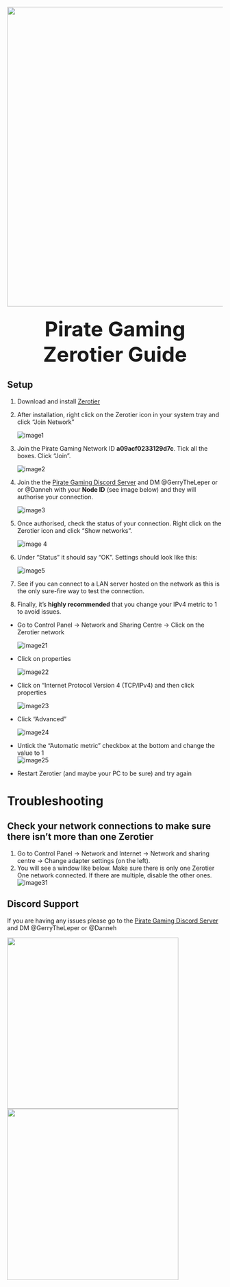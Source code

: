 <!DOCTYPE html>
<html>

<head>
  <meta charset="utf-8">
  <meta name="viewport" content="width=device-width, initial-scale=1.0">
  <title>Zerotier_PG</title>
  <link rel="stylesheet" href="https://stackedit.io/style.css" />
</head>

<body class="stackedit">
  <div class="stackedit__html"><p align="center">
  <a>
    <img src="https://i.imgur.com/KEmtvdO.jpg" width="700">
  </a>
</p>
<h3 align="center"><font size="10">Pirate Gaming Zerotier Guide</font>
</h3><h2 id="setup">Setup</h2>
<ol>
<li>
<p>Download and install <a href="https://www.zerotier.com/download/">Zerotier</a></p>
</li>
<li>
<p>After installation, right click on the Zerotier icon in your system tray and click “Join Network”</p>
<p><img src="https://i.imgur.com/YuDb6bk.png" alt="image1"></p>
</li>
<li>
<p>Join the Pirate Gaming Network ID <strong>a09acf0233129d7c</strong>. Tick all the boxes. Click “Join”.</p>
<p><img src="https://i.imgur.com/jZfvmIF.png" alt="image2"></p>
</li>
<li>
<p>Join the the <a href="https://discord.gg/M3ttTTJ">Pirate Gaming Discord Server</a> and DM @GerryTheLeper or or @Danneh with your <strong>Node ID</strong> (see image below) and they will authorise your connection.</p>
<p><img src="https://i.imgur.com/W8aY5OJ.png" alt="image3"></p>
</li>
<li>
<p>Once authorised, check the status of your connection. Right click on the Zerotier icon and click “Show networks”.</p>
<p><img src="https://i.imgur.com/yrDjxy9.png" alt="image 4"></p>
</li>
<li>
<p>Under “Status” it should say “OK”. Settings should look like this:</p>
<p><img src="https://i.imgur.com/IXiz3Mb.png" alt="image5"></p>
</li>
<li>
<p>See if you can connect to a LAN server hosted on the network as this is the only sure-fire way to test the connection.</p>
</li>
<li>
<p>Finally, it’s <strong>highly recommended</strong> that you change your IPv4 metric to 1 to avoid issues.</p>
</li>
</ol>
<ul>
<li>
<p>Go to Control Panel → Network and Sharing Centre → Click on the Zerotier network</p>
<p><img src="https://i.imgur.com/KFavq4z.png" alt="image21"></p>
</li>
<li>
<p>Click on properties</p>
<p><img src="https://i.imgur.com/5Pkx1ZA.png" alt="image22"></p>
</li>
<li>
<p>Click on “Internet Protocol Version 4 (TCP/IPv4) and then click properties</p>
<p><img src="https://i.imgur.com/y9Jad41.png" alt="image23"></p>
</li>
<li>
<p>Click “Advanced”</p>
<p><img src="https://i.imgur.com/JUDLDup.png" alt="image24"></p>
</li>
<li>
<p>Untick the “Automatic metric” checkbox at the bottom and change the value to 1<br>
<img src="https://i.imgur.com/qBqMher.png" alt="image25"></p>
</li>
<li>
<p>Restart Zerotier (and maybe your PC to be sure) and try again</p>
</li>
</ul>
<h1 id="troubleshooting">Troubleshooting</h1>
<h2 id="check-your-network-connections-to-make-sure-there-isn’t-more-than-one-zerotier">Check your network connections to make sure there isn’t more than one Zerotier</h2>
<ol>
<li>Go to Control Panel -&gt; Network and Internet -&gt; Network and sharing centre -&gt; Change adapter settings (on the left).</li>
<li>You will see a window like below. Make sure there is only one Zerotier One network connected. If there are multiple, disable the other ones.<br>
<img src="https://i.imgur.com/amRQgjj.png" alt="image31"></li>
</ol>
<h2 id="discord-support">Discord Support</h2>
<p>If you are having any issues please go to the <a href="https://discord.gg/M3ttTTJ">Pirate Gaming Discord Server</a> and DM @GerryTheLeper or @Danneh</p>
<p><img src="https://i.imgur.com/eieSi4o.png" height="400"> <img src="https://i.imgur.com/3hCEYmv.png" height="400"></p>
</div>
</body>

</html>
